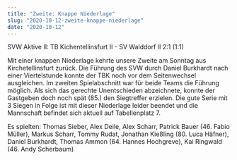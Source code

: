 ```yaml
---
title: "Zweite: Knappe Niederlage"
slug: "2020-10-12-zweite-knappe-niederlage"
date: "2020-10-12"
---
```

SVW Aktive II: TB Kichentellinsfurt II - SV Walddorf II 2:1 (1:1)


Mit einer knappen Niederlage kehrte unsere Zweite am Sonntag aus Kirchetellinsfurt zurück. Die Führung des SVW durch Daniel Burkhardt nach einer Viertelstunde konnte der TBK noch vor dem Seitenwechsel ausgleichen. Im zweiten Spielabschnitt war für beide Teams die Führung möglich. Als sich das gerechte Unentschieden abzeichnete, konnte der Gastgeben doch noch spät (85.) den Siegtreffer erzielen. Die gute Serie mit 3 Siegen in Folge ist mit dieser Niederlage leider beendet und die Mannschaft befindet sich aktuell auf Tabellenplatz 7.


Es spielten: Thomas Sieber, Alex Deile, Alex Scharr, Patrick Bauer (46. Fabio Müller), Markus Scharr, Tommy Rudat, Jonathan Kießling (80. Luca Häfner), Daniel Burkhardt, Thomas Ammon (64. Hannes Hochgreve), Kai Ringwald (46. Andy Scherbaum)
